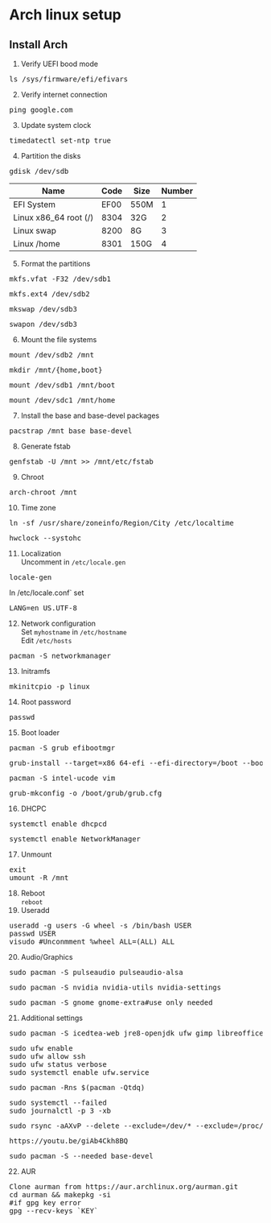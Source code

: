 # Arch linux setup
## Install Arch
1. Verify UEFI bood mode
<pre>ls /sys/firmware/efi/efivars</pre>
2. Verify internet connection
<pre>ping google.com</pre>
3. Update system clock
<pre>timedatectl set-ntp true</pre>
4. Partition the disks
<pre>gdisk /dev/sdb</pre>
| Name | Code | Size | Number |
|------|------|------|--------|
| EFI System | EF00 | 550M | 1 |
| Linux x86_64 root (/) | 8304 | 32G | 2 |
| Linux swap | 8200 | 8G | 3 |
| Linux /home | 8301 | 150G | 4 |
5. Format the partitions
<pre>mkfs.vfat -F32 /dev/sdb1</pre>
<pre>mkfs.ext4 /dev/sdb2</pre>
<pre>mkswap /dev/sdb3</pre>
<pre>swapon /dev/sdb3</pre>
6. Mount the file systems
<pre>mount /dev/sdb2 /mnt</pre>
<pre>mkdir /mnt/{home,boot}</pre>
<pre>mount /dev/sdb1 /mnt/boot</pre>
<pre>mount /dev/sdc1 /mnt/home</pre>
7. Install the base and base-devel packages
<pre>pacstrap /mnt base base-devel</pre>
8. Generate fstab
<pre>genfstab -U /mnt >> /mnt/etc/fstab</pre>
9. Chroot
<pre>arch-chroot /mnt</pre>
10. Time zone
<pre>ln -sf /usr/share/zoneinfo/Region/City /etc/localtime</pre>
<pre>hwclock --systohc</pre>
11. Localization  
Uncomment in `/etc/locale.gen`  
<pre>locale-gen</pre>  
In /etc/locale.conf` set <pre>LANG=en_US.UTF-8</pre>  

12. Network configuration  
Set `myhostname` in `/etc/hostname`  
Edit `/etc/hosts`
<pre>pacman -S networkmanager</pre>
13. Initramfs
<pre>mkinitcpio -p linux</pre>
14. Root password
<pre>passwd</pre>
15. Boot loader
<pre>pacman -S grub efibootmgr</pre>
<pre>grub-install --target=x86_64-efi --efi-directory=/boot --bootloader-id=GRUB</pre>
<pre>pacman -S intel-ucode vim</pre>
<pre>grub-mkconfig -o /boot/grub/grub.cfg</pre>
16. DHCPC
<pre>systemctl enable dhcpcd</pre>
<pre>systemctl enable NetworkManager</pre>
17. Unmount
<pre>
exit
umount -R /mnt</pre>
18. Reboot  
`reboot`  
19. Useradd
<pre>useradd -g users -G wheel -s /bin/bash USER
passwd USER
visudo #Unconmment %wheel ALL=(ALL) ALL</pre>
20. Audio/Graphics
<pre>sudo pacman -S pulseaudio pulseaudio-alsa</pre>
<pre>sudo pacman -S nvidia nvidia-utils nvidia-settings</pre>
<pre>sudo pacman -S gnome gnome-extra#use only needed</pre>
21. Additional settings
<pre>sudo pacman -S icedtea-web jre8-openjdk ufw gimp libreoffice-fresh vlc redshift bash-completion git</pre>
<pre>sudo ufw enable
sudo ufw allow ssh
sudo ufw status verbose
sudo systemctl enable ufw.service</pre>
<pre>sudo pacman -Rns $(pacman -Qtdq)</pre>
<pre>sudo systemctl --failed
sudo journalctl -p 3 -xb</pre>
<pre>sudo rsync -aAXvP --delete --exclude=/dev/* --exclude=/proc/* --exclude=/sys/* --exclude=/tmp/* --exclude=/run/* --exclude=/mnt/* --exclude=/media/* --exclude=/lost+found --exclude=/home/.ecryptfs / /mnt/backupDestination/</pre>
<pre>https://youtu.be/giAb4Ckh8BQ</pre>
<pre>sudo pacman -S --needed base-devel</pre>
22. AUR
<pre>Clone aurman from https://aur.archlinux.org/aurman.git
cd aurman && makepkg -si
#if gpg key error
gpg --recv-keys `KEY`</pre>
